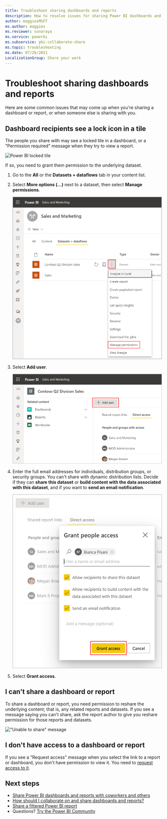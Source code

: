 ```yaml
---
title: Troubleshoot sharing dashboards and reports
description: How to resolve issues for sharing Power BI dashboards and reports with colleagues in and out of your organization.
author: maggiesMSFT
ms.author: maggies
ms.reviewer: sunaraya
ms.service: powerbi
ms.subservice: pbi-collaborate-share
ms.topic: troubleshooting
ms.date: 07/26/2021
LocalizationGroup: Share your work
---
```

# Troubleshoot sharing dashboards and reports

Here are some common issues that may come up when you're sharing a dashboard or report, or when someone else is sharing with you. 

## Dashboard recipients see a lock icon in a tile

The people you share with may see a locked tile in a dashboard, or a "Permission required" message when they try to view a report.

![Power BI locked tile](media/service-share-dashboards/power-bi-locked_tile_small.png)

If so, you need to grant them permission to the underlying dataset.

1. Go to the **All** or the **Datasets + dataflows** tab in your content list.

1. Select **More options (...)** next to a dataset, then select **Manage permissions**.

    ![Select More options, then Manage permissions.](media/service-troubleshoot-sharing/power-bi-sharing-manage-permissions.png)

1. Select **Add user**.

    ![Select Add user.](media/service-troubleshoot-sharing/power-bi-share-dataset-add-user.png)

1. Enter the full email addresses for individuals, distribution groups, or security groups. You can't share with dynamic distribution lists. Decide if they can **share this dataset** or **build content with the data associated with this dataset**, and if you want to **send an email notification**.

    ![Add email addresses, then Grant access.](media/service-troubleshoot-sharing/power-bi-add-user-dataset.png)

1. Select **Grant access**.

## I can't share a dashboard or report

To share a dashboard or report, you need permission to reshare the underlying content; that is, any related reports and datasets. If you see a message saying you can't share, ask the report author to give you reshare permission for those reports and datasets.

!["Unable to share" message](media/service-share-dashboards/power-bi-sharing-unable-to-share.png)

## I don't have access to a dashboard or report

If you see a "Request access" message when you select the link to a report or dashboard, you don't have permission to view it. You need to [request access to it](service-request-access.md).

## Next steps

- [Share Power BI dashboards and reports with coworkers and others](service-share-dashboards.md)
- [How should I collaborate on and share dashboards and reports?](service-how-to-collaborate-distribute-dashboards-reports.md)
- [Share a filtered Power BI report](service-share-reports.md)
- Questions? [Try the Power BI Community](https://community.powerbi.com/)
